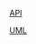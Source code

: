 [API](https://rapidapi.com/tank01/api/tank01-nfl-live-in-game-real-time-statistics-nfl/playground/apiendpoint_2b097e4a-94e3-4d38-8de3-d10595c0e50c)


[UML](https://lucid.app/lucidchart/041c8a76-6bf8-47c2-bb56-2a5c68ad801b/edit?viewport_loc=-37%2C-28%2C1882%2C563%2C0_0&invitationId=inv_ff885146-004e-484f-bae5-522639f6567a)